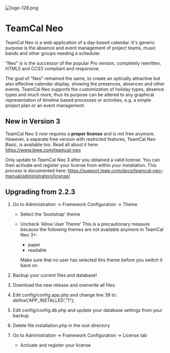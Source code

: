 ![logo-128.png](https://github.com/glewe/tcneo/blob/master/images/icons/logo-128.png)
# TeamCal Neo 
TeamCal Neo is a web application of a day-based calendar. It's generic purpose is the absence and event management of project teams, music bands and other groups needing a scheduler.

"Neo" is is the successor of the popular Pro version, completely rewritten, HTML5 and CCS3 compliant and responsive. 

The goal of "Neo" remained the same, to create an optically attractive but also effective calendar display, showing the presences, absences and other events. TeamCal Neo supports the customization of holiday types, absence types and much more, thus its purpose can be altered to any graphical representation of timeline based processes or activities, e.g. a simple project plan or an event management.
## New in Version 3
TeamCal Neo 3 now requires a __proper license__ and is not free anymore.
However, a separate free version with restricted features, TeamCal Neo Basic,
is available too. Read all about it here:
https://www.lewe.com/teamcal-neo

Only update to TeamCal Neo 3 after you obtained a valid license. You can then
activate and register your license from within your installation.
This process is documented here:
https://support.lewe.com/docs/teamcal-neo-manual/administration/license/

## Upgrading from 2.2.3
1. Go to Administration -> Framework Configuration -> Theme
   - Select the 'bootstrap' theme
   - Uncheck 'Allow User Theme'
     This is a precautionary measure because the following themes are not
     available anymore in TeamCal Neo 3+:
     - paper
     - readable
     
     Make sure that no user has selected this theme before you switch it
     back on.

1. Backup your current files and database!

2. Download the new release and overwrite all files.
 
3. Edit config/config.app.php and change line 39 to:
   define('APP_INSTALLED',"1");

4. Edit config/config.db.php and update your database settings from your backup.
   
5. Delete file installation.php in the root directory

6. Go to Administration -> Framework Configuration -> License tab
   - Activate and register your license

